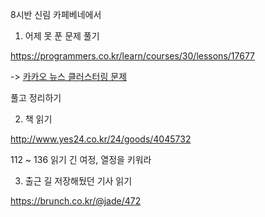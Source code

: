8시반 신림 카페베네에서

1. 어제 못 푼 문제 풀기

https://programmers.co.kr/learn/courses/30/lessons/17677

-> [카카오 뉴스 클러스터링 문제](https://github.com/jangjichang/Today-I-Learn/blob/master/algorithm/kakao5.py)

풀고 정리하기

2. 책 읽기

http://www.yes24.co.kr/24/goods/4045732

112 ~ 136 읽기
긴 여정, 열정을 키워라

3. 출근 길 저장해뒀던 기사 읽기

https://brunch.co.kr/@jade/472
